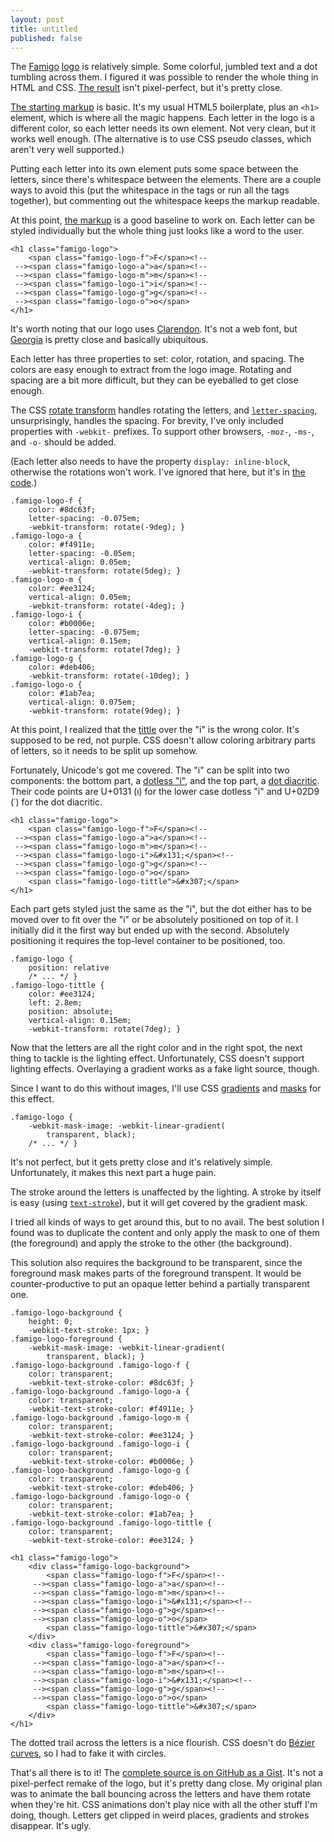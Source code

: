 ```yaml
---
layout: post
title: untitled
published: false
---
```


The [Famigo][xaa] [logo][xab] is relatively simple. Some colorful, jumbled
text and a dot tumbling across them. I figured it was possible to render
the whole thing in HTML and CSS. [The result][xac] isn't pixel-perfect,
but it's pretty close.

[The starting markup][xad] is basic. It's my usual HTML5 boilerplate,
plus an `<h1>` element, which is where all the magic happens. Each
letter in the logo is a different color, so each letter needs its own
element. Not very clean, but it works well enough. (The alternative is
to use CSS pseudo classes, which aren't very well supported.)

Putting each letter into its own element puts some space between the
letters, since there's whitespace between the elements. There are a couple
ways to avoid this (put the whitespace in the tags or run all the tags
together), but commenting out the whitespace keeps the markup readable.

At this point, [the markup][xae] is a good baseline to work on. Each
letter can be styled individually but the whole thing just looks like
a word to the user.

    <h1 class="famigo-logo">
        <span class="famigo-logo-f">F</span><!--
     --><span class="famigo-logo-a">a</span><!--
     --><span class="famigo-logo-m">m</span><!--
     --><span class="famigo-logo-i">i</span><!--
     --><span class="famigo-logo-g">g</span><!--
     --><span class="famigo-logo-o">o</span>
    </h1>

It's worth noting that our logo uses [Clarendon][xaf]. It's not a web
font, but [Georgia][xag] is pretty close and basically ubiquitous.

Each letter has three properties to set: color, rotation, and spacing. The
colors are easy enough to extract from the logo image. Rotating and
spacing are a bit more difficult, but they can be eyeballed to get
close enough.

The CSS [rotate transform][xah] handles rotating the letters, and
[`letter-spacing`][xai], unsurprisingly, handles the spacing. For brevity,
I've only included properties with `-webkit-` prefixes. To support other
browsers, `-moz-`, `-ms-`, and `-o-` should be added.

(Each letter also needs to have the property `display: inline-block`,
otherwise the rotations won't work. I've ignored that here, but it's in
[the code][xam].)

    .famigo-logo-f {
        color: #8dc63f;
        letter-spacing: -0.075em;
        -webkit-transform: rotate(-9deg); }
    .famigo-logo-a {
        color: #f4911e;
        letter-spacing: -0.05em;
        vertical-align: 0.05em;
        -webkit-transform: rotate(5deg); }
    .famigo-logo-m {
        color: #ee3124;
        vertical-align: 0.05em;
        -webkit-transform: rotate(-4deg); }
    .famigo-logo-i {
        color: #b0006e;
        letter-spacing: -0.075em;
        vertical-align: 0.15em;
        -webkit-transform: rotate(7deg); }
    .famigo-logo-g {
        color: #deb406;
        -webkit-transform: rotate(-10deg); }
    .famigo-logo-o {
        color: #1ab7ea;
        vertical-align: 0.075em;
        -webkit-transform: rotate(9deg); }

At this point, I realized that the [tittle][xaj] over the "i" is the
wrong color. It's supposed to be red, not purple. CSS doesn't allow
coloring arbitrary parts of letters, so it needs to be split up somehow.

Fortunately, Unicode's got me covered. The "i" can be split into two
components: the bottom part, a [dotless "i"][xak], and the top part,
a [dot diacritic][xal]. Their code points are U+0131 (&#x131;) for the
lower case dotless "i" and U+02D9 (&#x2d9;) for the dot diacritic.

    <h1 class="famigo-logo">
        <span class="famigo-logo-f">F</span><!--
     --><span class="famigo-logo-a">a</span><!--
     --><span class="famigo-logo-m">m</span><!--
     --><span class="famigo-logo-i">&#x131;</span><!--
     --><span class="famigo-logo-g">g</span><!--
     --><span class="famigo-logo-o">o</span>
        <span class="famigo-logo-tittle">&#x307;</span>
    </h1>

Each part gets styled just the same as the "i", but the dot either
has to be moved over to fit over the "i" or be absolutely positioned
on top of it. I initially did it the first way but ended up with the
second. Absolutely positioning it requires the top-level container to
be positioned, too.

    .famigo-logo {
        position: relative
        /* ... */ }
    .famigo-logo-tittle {
        color: #ee3124;
        left: 2.8em;
        position: absolute;
        vertical-align: 0.15em;
        -webkit-transform: rotate(7deg); }

Now that the letters are all the right color and in the right spot, the
next thing to tackle is the lighting effect. Unfortunately, CSS doesn't
support lighting effects. Overlaying a gradient works as a fake light
source, though.

Since I want to do this without images, I'll use CSS [gradients][xan]
and [masks][xao] for this effect.

    .famigo-logo {
        -webkit-mask-image: -webkit-linear-gradient(
            transparent, black);
        /* ... */ }

It's not perfect, but it gets pretty close and it's relatively
simple. Unfortunately, it makes this next part a huge pain.

The stroke around the letters is unaffected by the lighting. A stroke
by itself is easy (using [`text-stroke`][xap]), but it will get covered
by the gradient mask.

I tried all kinds of ways to get around this, but to no avail. The
best solution I found was to duplicate the content and only apply the
mask to one of them (the foreground) and apply the stroke to the other
(the background).

This solution also requires the background to be transparent, since
the foreground mask makes parts of the foreground transpent. It would
be counter-productive to put an opaque letter behind a partially
transparent one.

    .famigo-logo-background {
        height: 0;
        -webkit-text-stroke: 1px; }
    .famigo-logo-foreground {
        -webkit-mask-image: -webkit-linear-gradient(
            transparent, black); }
    .famigo-logo-background .famigo-logo-f {
        color: transparent;
        -webkit-text-stroke-color: #8dc63f; }
    .famigo-logo-background .famigo-logo-a {
        color: transparent;
        -webkit-text-stroke-color: #f4911e; }
    .famigo-logo-background .famigo-logo-m {
        color: transparent;
        -webkit-text-stroke-color: #ee3124; }
    .famigo-logo-background .famigo-logo-i {
        color: transparent;
        -webkit-text-stroke-color: #b0006e; }
    .famigo-logo-background .famigo-logo-g {
        color: transparent;
        -webkit-text-stroke-color: #deb406; }
    .famigo-logo-background .famigo-logo-o {
        color: transparent;
        -webkit-text-stroke-color: #1ab7ea; }
    .famigo-logo-background .famigo-logo-tittle {
        color: transparent;
        -webkit-text-stroke-color: #ee3124; }

    <h1 class="famigo-logo">
        <div class="famigo-logo-background">
            <span class="famigo-logo-f">F</span><!--
         --><span class="famigo-logo-a">a</span><!--
         --><span class="famigo-logo-m">m</span><!--
         --><span class="famigo-logo-i">&#x131;</span><!--
         --><span class="famigo-logo-g">g</span><!--
         --><span class="famigo-logo-o">o</span>
            <span class="famigo-logo-tittle">&#x307;</span>
        </div>
        <div class="famigo-logo-foreground">
            <span class="famigo-logo-f">F</span><!--
         --><span class="famigo-logo-a">a</span><!--
         --><span class="famigo-logo-m">m</span><!--
         --><span class="famigo-logo-i">&#x131;</span><!--
         --><span class="famigo-logo-g">g</span><!--
         --><span class="famigo-logo-o">o</span>
            <span class="famigo-logo-tittle">&#x307;</span>
        </div>
    </h1>

The dotted trail across the letters is a nice flourish. CSS doesn't do
[Bézier curves][xaq], so I had to fake it with circles.

That's all there is to it! The [complete source is on GitHub as a
Gist][xar]. It's not a pixel-perfect remake of the logo, but it's pretty
dang close. My original plan was to animate the ball bouncing across the
letters and have them rotate when they're hit. CSS animations don't play
nice with all the other stuff I'm doing, though. Letters get clipped in
weird places, gradients and strokes disappear. It's ugly.

[xaa]: http://www.famigo.com/
[xab]: http://www.famigo.com/static/images/famigo-logo.png
[xac]: https://gist.github.com/1644047#file_famigo_logo.png
[xad]: https://gist.github.com/1644047/75d290bceb5c397e28aaa81b6aa2d678bffde936
[xae]: https://gist.github.com/1644047/ce27e0bad757ac8a56a74784a7bf5d7b4763754c
[xaf]: http://en.wikipedia.org/wiki/Clarendon_(typeface)
[xag]: http://en.wikipedia.org/wiki/Georgia_(typeface)
[xah]: https://developer.mozilla.org/en/CSS/transform#rotate
[xai]: https://developer.mozilla.org/en/CSS/letter-spacing
[xaj]: http://en.wikipedia.org/wiki/Tittle
[xak]: http://en.wikipedia.org/wiki/Dotted_and_dotless_I
[xal]: http://en.wikipedia.org/wiki/Dot_(diacritic)
[xam]: https://gist.github.com/1644047/0c4397aca8d7dee8028388ad04c17b4ec13625c3
[xan]: https://developer.mozilla.org/en/CSS/linear-gradient
[xao]: https://developer.mozilla.org/en/CSS/mask
[xap]: http://www.webkit.org/blog/85/introducing-text-stroke/
[xaq]: http://en.wikipedia.org/wiki/B%C3%A9zier_curve
[xar]: https://gist.github.com/1644047
